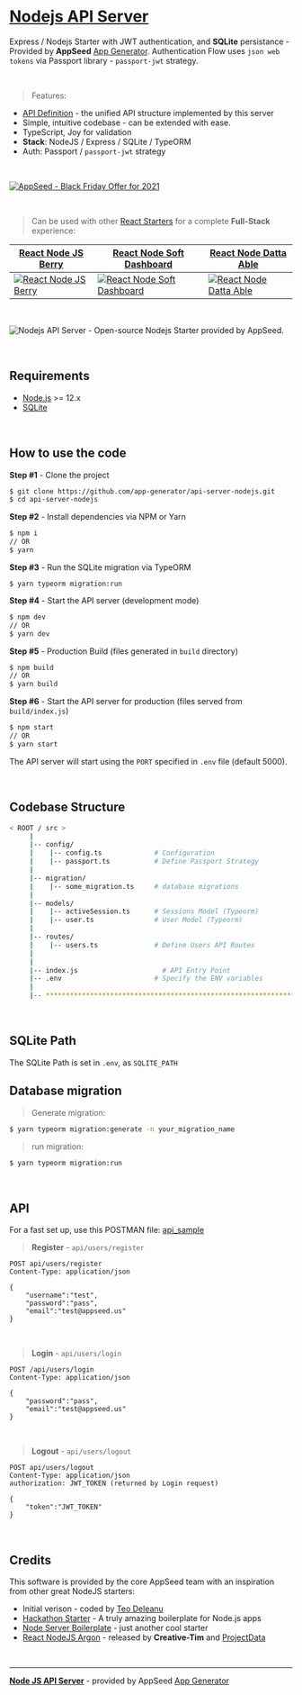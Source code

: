 
# [Nodejs API Server](https://docs.appseed.us/boilerplate-code/api-server/node-js)

Express / Nodejs Starter with JWT authentication, and **SQLite** persistance - Provided by **AppSeed** [App Generator](https://appseed.us).
Authentication Flow uses `json web tokens` via Passport library - `passport-jwt` strategy.

<br />

> Features:

- [API Definition](https://docs.appseed.us/boilerplate-code/api-unified-definition) - the unified API structure implemented by this server
- Simple, intuitive codebase - can be extended with ease.  
- TypeScript, Joy for validation
- **Stack**: NodeJS / Express / SQLite / TypeORM
- Auth: Passport / `passport-jwt` strategy 

<br />

[![AppSeed - Black Friday Offer for 2021 ](https://user-images.githubusercontent.com/51070104/143680027-6aa964c6-a4f6-4615-a839-ad2546c7a281.jpg)](https://appseed.us/bundles/black-friday)

<br />

> Can be used with other [React Starters](https://appseed.us/apps/react) for a complete **Full-Stack** experience:

| [React Node JS Berry](https://appseed.us/product/react-node-js-berry-dashboard) | [React Node Soft Dashboard](https://appseed.us/product/node-js-react-soft-dashboard) | [React Node Datta Able](https://github.com/app-generator/react-datta-able) |
| --- | --- | --- |
| [![React Node JS Berry](https://user-images.githubusercontent.com/51070104/124934742-aa392300-e00d-11eb-83bf-28d8b8704ec8.png)](https://appseed.us/product/react-node-js-berry-dashboard) | [![React Node Soft Dashboard](https://user-images.githubusercontent.com/51070104/137918158-54b20cce-1ac8-4279-ab89-aac0353ff7d3.png)](https://appseed.us/product/node-js-react-soft-dashboard) | [![React Node Datta Able](https://user-images.githubusercontent.com/51070104/125737710-834a9e6f-c39b-4f3b-a42a-9583ce2ce1da.png)](https://github.com/app-generator/react-datta-able)

<br />

![Nodejs API Server - Open-source Nodejs Starter provided by AppSeed.](https://user-images.githubusercontent.com/51070104/124414813-142aa180-dd5c-11eb-9279-6b082dadc51a.png)

<br />

## Requirements

- [Node.js](https://nodejs.org/) >= 12.x
- [SQLite](https://www.sqlite.org/index.html)

<br />

## How to use the code

**Step #1** - Clone the project

```bash
$ git clone https://github.com/app-generator/api-server-nodejs.git
$ cd api-server-nodejs
```

**Step #2** - Install dependencies via NPM or Yarn

```bash
$ npm i
// OR
$ yarn
```

**Step #3** - Run the SQLite migration via TypeORM

```
$ yarn typeorm migration:run
```

**Step #4** - Start the API server (development mode)

```bash
$ npm dev
// OR
$ yarn dev
```

**Step #5** - Production Build (files generated in `build` directory)

```bash
$ npm build
// OR
$ yarn build
```

**Step #6** - Start the API server for production (files served from `build/index.js`)

```bash
$ npm start
// OR
$ yarn start
```

The API server will start using the `PORT` specified in `.env` file (default 5000).

<br />

## Codebase Structure

```bash
< ROOT / src >
     | 
     |-- config/                              
     |    |-- config.ts             # Configuration       
     |    |-- passport.ts           # Define Passport Strategy             
     | 
     |-- migration/
     |    |-- some_migration.ts     # database migrations
     |
     |-- models/                              
     |    |-- activeSession.ts      # Sessions Model (Typeorm)              
     |    |-- user.ts               # User Model (Typeorm) 
     | 
     |-- routes/                              
     |    |-- users.ts              # Define Users API Routes
     | 
     | 
     |-- index.js                     # API Entry Point
     |-- .env                       # Specify the ENV variables
     |                        
     |-- ************************************************************************
```

<br />

## SQLite Path

The SQLite Path is set in `.env`, as `SQLITE_PATH`

## Database migration

> Generate migration:

```bash
$ yarn typeorm migration:generate -n your_migration_name
```

> run migration: 

```bash
$ yarn typeorm migration:run
```

<br />

## API

For a fast set up, use this POSTMAN file: [api_sample](https://github.com/app-generator/api-server-nodejs-pro/blob/master/media/api.postman_collection.json)

> **Register** - `api/users/register`

```
POST api/users/register
Content-Type: application/json

{
    "username":"test",
    "password":"pass", 
    "email":"test@appseed.us"
}
```

<br />

> **Login** - `api/users/login`

```
POST /api/users/login
Content-Type: application/json

{
    "password":"pass", 
    "email":"test@appseed.us"
}
```

<br />

> **Logout** - `api/users/logout`

```
POST api/users/logout
Content-Type: application/json
authorization: JWT_TOKEN (returned by Login request)

{
    "token":"JWT_TOKEN"
}
```

<br />

## Credits

This software is provided by the core AppSeed team with an inspiration from other great NodeJS starters: 

- Initial verison - coded by [Teo Deleanu](https://www.linkedin.com/in/teodeleanu/)
- [Hackathon Starter](https://github.com/sahat/hackathon-starter) - A truly amazing boilerplate for Node.js apps
- [Node Server Boilerplate](https://github.com/hagopj13/node-express-boilerplate) - just another cool starter
- [React NodeJS Argon](https://github.com/creativetimofficial/argon-dashboard-react-nodejs) - released by **Creative-Tim** and [ProjectData](https://projectdata.dev/)

<br />

---
**[Node JS API Server](https://docs.appseed.us/boilerplate-code/api-server/node-js)** - provided by AppSeed [App Generator](https://appseed.us)
